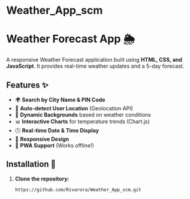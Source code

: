# Weather_App_scm
# Weather Forecast App 🌦️

A responsive Weather Forecast application built using **HTML, CSS, and JavaScript**. It provides real-time weather updates and a 5-day forecast.

## Features ✨
- 🌍 **Search by City Name & PIN Code**
- 📍 **Auto-detect User Location** (Geolocation API)
- 🎨 **Dynamic Backgrounds** based on weather conditions
- 📊 **Interactive Charts** for temperature trends (Chart.js)
- 🕒 **Real-time Date & Time Display**
- 📱 **Responsive Design**
- 🔄 **PWA Support** (Works offline!)

## Installation 🔧
1. **Clone the repository:**
   ```sh
   https://github.com/Rivarora/Weather_App_scm.git

